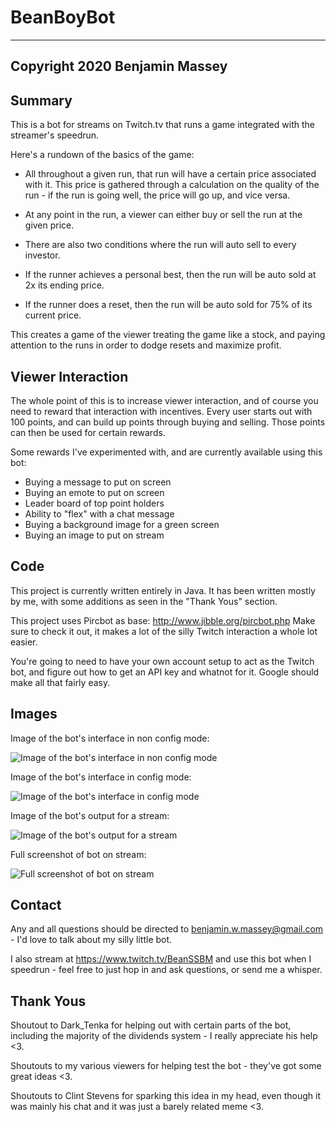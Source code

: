 # BeanBoyBot

-------------------------------------------------
Copyright 2020 Benjamin Massey
-------------------------------------------------

## Summary

This is a bot for streams on Twitch.tv that runs a game integrated with the streamer's speedrun.

Here's a rundown of the basics of the game:

- All throughout a given run, that run will have a certain price associated with it.
This price is gathered through a calculation on the quality of the run -
if the run is going well, the price will go up, and vice versa.

- At any point in the run, a viewer can either buy or sell the run at the given price.

- There are also two conditions where the run will auto sell to every investor.

- If the runner achieves a personal best, then the run will be auto sold at 2x its ending price.

- If the runner does a reset, then the run will be auto sold for 75% of its current price.

This creates a game of the viewer treating the game like a stock, and paying attention to the runs in order to dodge resets and maximize profit.

## Viewer Interaction

The whole point of this is to increase viewer interaction, and of course you need to reward that interaction with incentives.
Every user starts out with 100 points, and can build up points through buying and selling.
Those points can then be used for certain rewards.

Some rewards I've experimented with, and are currently available using this bot:

- Buying a message to put on screen
- Buying an emote to put on screen
- Leader board of top point holders
- Ability to "flex" with a chat message
- Buying a background image for a green screen
- Buying an image to put on stream

## Code

This project is currently written entirely in Java.
It has been written mostly by me, with some additions as seen in the "Thank Yous" section.

This project uses Pircbot as base:
http://www.jibble.org/pircbot.php
Make sure to check it out, it makes a lot of the silly Twitch interaction a whole lot easier.

You're going to need to have your own account setup to act as the Twitch bot, and figure out how to get an API key and whatnot for it.
Google should make all that fairly easy.

## Images

Image of the bot's interface in non config mode:

![Image of the bot's interface in non config mode](https://i.imgur.com/WCEBmxZ.png)

Image of the bot's interface in config mode:

![Image of the bot's interface in config mode](https://i.imgur.com/liPUP0r.png)

Image of the bot's output for a stream:

![Image of the bot's output for a stream](https://i.imgur.com/cv8FBom.png)

Full screenshot of bot on stream:

![Full screenshot of bot on stream](https://i.imgur.com/yNPHfvO.jpg)

## Contact

Any and all questions should be directed to benjamin.w.massey@gmail.com - I'd love to talk about my silly little bot.

I also stream at https://www.twitch.tv/BeanSSBM and use this bot when I speedrun - feel free to just hop in and ask questions, or send me a whisper.

## Thank Yous

Shoutout to Dark_Tenka for helping out with certain parts of the bot, including the majority of the dividends system - I really appreciate his help <3.

Shoutouts to my various viewers for helping test the bot - they've got some great ideas <3.

Shoutouts to Clint Stevens for sparking this idea in my head, even though it was mainly his chat and it was just a barely related meme <3.